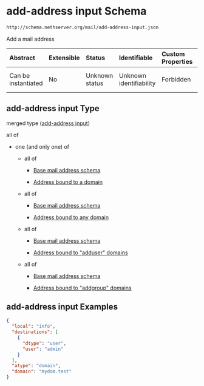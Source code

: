 # add-address input Schema

```txt
http://schema.nethserver.org/mail/add-address-input.json
```

Add a mail address

| Abstract            | Extensible | Status         | Identifiable            | Custom Properties | Additional Properties | Access Restrictions | Defined In                                                                   |
| :------------------ | :--------- | :------------- | :---------------------- | :---------------- | :-------------------- | :------------------ | :--------------------------------------------------------------------------- |
| Can be instantiated | No         | Unknown status | Unknown identifiability | Forbidden         | Allowed               | none                | [add-address-input.json](mail/add-address-input.json "open original schema") |

## add-address input Type

merged type ([add-address input](add-address-input.md))

all of

* one (and only one) of

  * all of

    * [Base mail address schema](mail-defs-base-mail-address-schema.md "check type definition")

    * [Address bound to a domain](mail-defs-mail-address-oneof-0-allof-address-bound-to-a-domain.md "check type definition")

  * all of

    * [Base mail address schema](mail-defs-base-mail-address-schema.md "check type definition")

    * [Address bound to any domain](mail-defs-mail-address-oneof-1-allof-address-bound-to-any-domain.md "check type definition")

  * all of

    * [Base mail address schema](mail-defs-base-mail-address-schema.md "check type definition")

    * [Address bound to "adduser" domains](mail-defs-mail-address-oneof-2-allof-address-bound-to-adduser-domains.md "check type definition")

  * all of

    * [Base mail address schema](mail-defs-base-mail-address-schema.md "check type definition")

    * [Address bound to "addgroup" domains](mail-defs-mail-address-oneof-3-allof-address-bound-to-addgroup-domains.md "check type definition")

## add-address input Examples

```json
{
  "local": "info",
  "destinations": [
    {
      "dtype": "user",
      "user": "admin"
    }
  ],
  "atype": "domain",
  "domain": "mydom.test"
}
```
